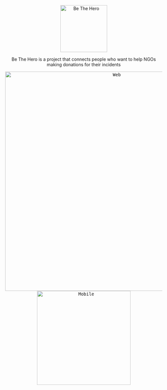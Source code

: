 <div align="center">
	<img alt="Be The Hero" src="https://i.imgur.com/RTD15BE.png" title="Be The Hero" width="150" />
	<h1 style="display:none">Be The Hero</h1>
	<p>Be The Hero is a project that connects people who want to help NGOs making donations for their incidents</p>
</div>
<div align="center">
	<kbd>
		<img alt="Web" src="https://i.imgur.com/jjfkjEE.gif" title="Web" width="700" />
	</kbd>
	<kbd>
		<img alt="Mobile" src="https://i.imgur.com/aiKbZo7.gif" title="Mobile" width="300" />
	</kbd>
</div>